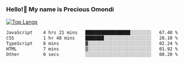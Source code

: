 ### Hello!👋 My name is Precious Omondi 

[![Top Langs](https://github-readme-stats.vercel.app/api/top-langs/?username=Presho99&langs_count=8&theme=dark)](https://github.com/Presho99/github-readme-stats)



<!--START_SECTION:waka-->

```txt
JavaScript    4 hrs 21 mins   █████████████████░░░░░░░░   67.40 %
CSS           1 hr 48 mins    ███████░░░░░░░░░░░░░░░░░░   28.10 %
TypeScript    8 mins          ▓░░░░░░░░░░░░░░░░░░░░░░░░   02.24 %
HTML          7 mins          ▒░░░░░░░░░░░░░░░░░░░░░░░░   01.92 %
Other         0 secs          ░░░░░░░░░░░░░░░░░░░░░░░░░   00.20 %
```

<!--END_SECTION:waka-->

